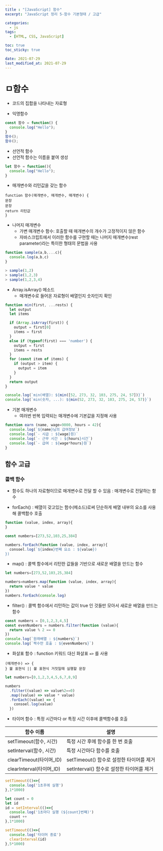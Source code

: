 ```yaml
---
title : "[JavaScript] 함수"
excerpt: "JavaScript 정리 5-함수 기본형태 / 고급"

categories:
  - js
tags:
  - [HTML, CSS, JavaScript]

toc: true
toc_sticky: true

date: 2021-07-29
last_modified_at: 2021-07-29
---
```

# ㅁ함수
- 코드의 집합을 나타내는 자료형

- 익명함수

```js
const 함수 = function() {
  console.log("Hello");
}
함수();
함수();
```

- 선언적 함수
- 선언적 함수는 이름을 붙여 생성

```js
let 함수 = function(){
  console.log("Hello");
}
```

- 매개변수와 리턴값을 갖는 함수

```
function 함수(매개변수, 매개변수, 매개변수) {
문장
문장
return 리턴값
}
```

- 나머지 매개변수
  - 가변 매개변수 함수: 호출할 때 매개변수의 개수가 고정적이지 않은 함수
  - 자바스크립트에서 이러한 함수를 구현할 때는 나머지 매개변수(rest parameter)라는 특이한 형태의 문법을 사용
  
```js
function sample(a,b,...c){
  console.log(a,b,c)
}

> sample(1,2)
> sample(1,2,3)
> sample(1,2,3,4)
```

  - Array.isArray() 메소드
    - 매개변수로 들어온 자료형이 배열인지 숫자인지 확인

```js
function min(first, ...rests) {
  let output
  let items

  if (Array.isArray(first)) {
    output = first[0]
    items = first
  }
  else if (typeof(first) === 'number') {
    output = first
    items = rests
  }
  for (const item of items) {
    if (output > item) {
      output = item
    }
  }
  return output
}

console.log(`min(배열): ${min([52, 273, 32, 103, 275, 24, 57])}`)
console.log(`min(숫자, ...): ${min(52, 273, 32, 103, 275, 24, 57)}`)
```

  - 기본 매개변수
    - 여러번 반복 입력되는 매개변수에 기본값을 지정해 사용

```js
function earn (name, wage=9000, hours = 42){
  console.log(`${name}님의 급여정보`)
  console.log(`- 시급 : ${wage}원)`
  console.log(`- 근무 시간 : ${hours}시간`)
  console.log(`- 급여 : ${wage*hours}원`)
}
```

## 함수 고급
  ### 콜백 함수
  - 함수도 하나의 자료형이므로 매개변수로 전달 할 수 있음 : 매개변수로 전달하는 함수

  - forEach() : 배열이 갖고있는 함수(메소드)로써 단순하게 배열 내부의 요소를 사용해 콜백함수 호출
  
  ```js
  function (value, index, array){
  }
  ```

  ```js
  const numbers=[273,52,103,25,384]

  numbers.forEach(function (value, index, array){
    consoel.log(`${index}번째 요소 : ${value})
  })
  ```

  - map() : 콜백 함수에서 리턴한 값들을 기반으로 새로운 배열을 만드는 함수

```js
let numbers=[273,52,103,25,384]

numbers=numbers.map(function (value, index, array){
  return value * value
})
numbers.forEach(console.log)
```

  - filter() : 콜백 함수에서 리턴하는 값이 true 인 것들만 모아서 새로운 배열을 만드는 함수

```js
const numbers = [0,1,2,3,4,5]
const evenNumbers = numbers.filter(function (value){
  return value % 2 == 0
})
console.log(`원래배열 : ${numbers}`)
console.log(`짝수만 호출 : ${evenNumbers}`)
```
  - 화살표 함수 : function 키워드 대신 화살표 `=>` 를 사용

```
(매개변수) => {
} 불 표현식 || 불 표현식 거짓일때 실행할 문장
```

```js
let numbers=[0,1,2,3,4,5,6,7,8,9]

numbers
  .filter((value) => value%2==0)
  .map((value) => value * value)
  .forEach((value) => {
    consoel.log(value)
  })
```

  - 타이머 함수 : 특정 시간마다 or 특정 시간 이후에 콜백함수를 호출
  
  |함수 이름|설명|
  |---|---|
  |setTimeout(함수, 시간)|특정 시간 후에 함수를 한 번 호출|
  |setInterval(함수, 시간)|특정 시간마다 함수를 호출|
  |clearTimeout(타이머_ID)|setTimeout() 함수로 설정한 타이머를 제거|
  |clearInterval(타이머_ID)|setInterval() 함수로 설정한 타이머를 제거|

```js
setTimeout(()=>{
  console.log('1초후에 실행')
},1*1000)

let count = 0
let id
id = setInterval(()=>{
  console.log('1초마다 실행 (${count}번째)')
  count ++
},1*1000)

setTimeout(()=>{
  console.log('타이머 종료')
  clearInterval(id)
},5*1000)
```

